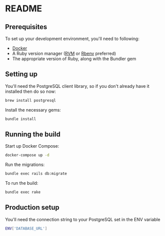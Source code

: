 # README

## Prerequisites

To set up your development environment, you'll need to following:

- [Docker](https://www.docker.com/)
- A Ruby version manager ([RVM](https://rvm.io/) or [Rbenv](https://github.com/sstephenson/rbenv) preferred)
- The appropriate version of Ruby, along with the Bundler gem

## Setting up

You'll need the PostgreSQL client library, so if you don't already have it installed then do so now:
```sh
brew install postgresql
```

Install the necessary gems:
```sh
bundle install
```

## Running the build

Start up Docker Compose:
```sh
docker-compose up -d
```

Run the migrations:
```sh
bundle exec rails db:migrate
```

To run the build:
```sh
bundle exec rake
```

## Production setup

You'll need the connection string to your PostgreSQL set in the ENV variable
```sh
ENV['DATABASE_URL']
```
